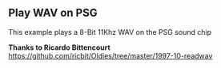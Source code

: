 Play WAV on PSG
----------------------

This example plays a 8-Bit 11Khz WAV on the PSG sound chip  

**Thanks to Ricardo Bittencourt**
https://github.com/ricbit/Oldies/tree/master/1997-10-readwav
